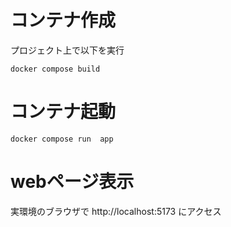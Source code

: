 # コンテナ作成
プロジェクト上で以下を実行
```{bash}
docker compose build
```
# コンテナ起動
```{bash}
docker compose run  app
```
# webページ表示
実環境のブラウザで http://localhost:5173 にアクセス
